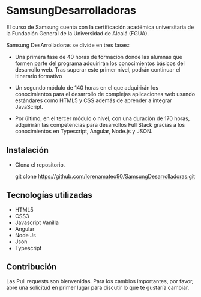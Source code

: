 # SamsungDesarrolladoras
El curso de Samsung cuenta con la certificación académica universitaria de la Fundación General de la Universidad de Alcalá (FGUA). 

Samsung DesArrolladoras se divide en tres fases:

+ Una primera fase de 40 horas de formación donde las alumnas que formen parte del programa adquirirán los conocimientos básicos del desarrollo web. Tras superar este primer nivel, podrán continuar el itinerario formativo 

+ Un segundo módulo de 140 horas en el que adquirirán los conocimientos para el desarrollo de complejas aplicaciones web usando estándares como HTML5 y CSS además de aprender a integrar JavaScript.

+ Por último, en el tercer módulo o nivel, con una duración de 170 horas, adquirirán las competencias para desarrollos Full Stack gracias a los conocimientos en Typescript, Angular, Node.js y JSON. 


## Instalación
+ Clona el repositorio.

  git clone https://github.com/lorenamateo90/SamsungDesarrolladoras.git


## Tecnologías utilizadas
+ HTML5
+ CSS3
+ Javascript Vanilla
+ Angular
+ Node Js
+ Json
+ Typescript

## Contribución
Las Pull requests son bienvenidas. Para los cambios importantes, por favor, abre una solicitud en primer lugar para discutir lo que te gustaría cambiar.


 
